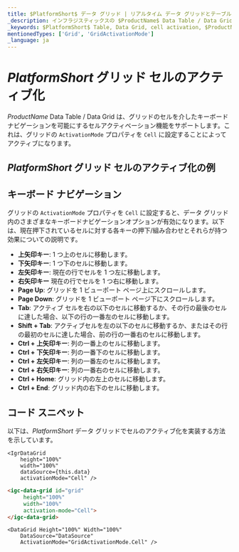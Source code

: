 ```yaml
---
title: $PlatformShort$ データ グリッド | リアルタイム データ グリッドとテーブル | アクティブ化 | インフラジスティックス
_description: インフラジスティックスの $ProductName$ Data Table / Data Grid を使用して、グリッドのセルを介したキーボードナビゲーションを可能にするセルのアクティブ化機能をサポートします。$ProductName$ テーブル チュートリアルを是非お試しください!
_keywords: $PlatformShort$ Table, Data Grid, cell activation, $ProductName$, Infragistics, $PlatformShort$ テーブル, データ グリッド, セルのアクティブ化, インフラジスティックス
mentionedTypes: ['Grid', 'GridActivationMode']
_language: ja
---
```


# $PlatformShort$ グリッド セルのアクティブ化

$ProductName$ Data Table / Data Grid は、グリッドのセルを介したキーボードナビゲーションを可能にするセルアクティベーション機能をサポートします。これは、グリッドの `ActivationMode` プロパティを `Cell` に設定することによってアクティブになります。

## $PlatformShort$ グリッド セルのアクティブ化の例


<code-view style="height: 600px" 
           data-demos-base-url="{environment:demosBaseUrl}" 
           iframe-src="{environment:demosBaseUrl}/grids/data-grid-cell-activation" 
           alt="$PlatformShort$ グリッド セルのアクティブ化の例" 
           github-src="grids/data-grid/cell-activation">
</code-view>

<div class="divider--half"></div>

## キーボード ナビゲーション

グリッドの `ActivationMode` プロパティを `Cell` に設定すると、データ グリッド内のさまざまなキーボードナビゲーションオプションが有効になります。以下は、現在押下されているセルに対する各キーの押下/組み合わせとそれらが持つ効果についての説明です。

- <b>上矢印キー</b>: 1 つ上のセルに移動します。
- <b>下矢印キー</b>: 1 つ下のセルに移動します。
- <b>左矢印キー</b>: 現在の行でセルを 1 つ左に移動します。
- <b>右矢印キー</b> 現在の行でセルを 1 つ右に移動します。
- <b>Page Up</b>: グリッドを 1 ビューポート ページ上にスクロールします。
- <b>Page Down</b>: グリッドを 1 ビューポート ページ下にスクロールします。
- <b>Tab</b>: アクティブ セルを右の以下のセルに移動するか、その行の最後のセルに達した場合、以下の行の一番左のセルに移動します。
- <b>Shift + Tab</b>: アクティブセルを左の以下のセルに移動するか、またはその行の最初のセルに達した場合、前の行の一番右のセルに移動します。
- <b>Ctrl + 上矢印キー</b>: 列の一番上のセルに移動します。
- <b>Ctrl + 下矢印キー</b>: 列の一番下のセルに移動します。
- <b>Ctrl + 左矢印キー</b>: 列の一番左のセルに移動します。
- <b>Ctrl + 右矢印キー</b>: 列の一番右のセルに移動します。
- <b>Ctrl + Home</b>: グリッド内の左上のセルに移動します。
- <b>Ctrl + End</b>: グリッド内の右下のセルに移動します。

## コード スニペット

以下は、$PlatformShort$ データ グリッドでセルのアクティブ化を実装する方法を示しています。

```tsx
<IgrDataGrid
    height="100%"
    width="100%"
    dataSource={this.data}
    activationMode="Cell" />
```

```html
<igc-data-grid id="grid"
     height="100%"
     width="100%"
     activation-mode="Cell">
</igc-data-grid>
```

```razor
<DataGrid Height="100%" Width="100%"
    DataSource="DataSource"          
    ActivationMode="GridActivationMode.Cell" />
```